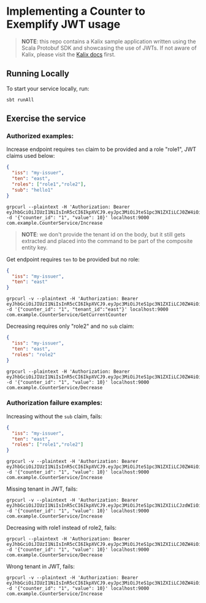 # Implementing a Counter to Exemplify JWT usage

> **NOTE**: this repo contains a Kalix sample application written using the Scala Protobuf SDK and showcasing the use of JWTs. If not aware of Kalix, please visit the [Kalix docs](https://docs.kalix.io) first.

## Running Locally

To start your service locally, run:

```shell
sbt runAll
```

## Exercise the service

### Authorized examples:

Increase endpoint requires `ten` claim to be provided and a role "role1", JWT claims used below: 
```json
{
  "iss": "my-issuer",
  "ten": "east",
  "roles": ["role1","role2"],
  "sub": "hello1"
}
```

```shell
grpcurl --plaintext -H 'Authorization: Bearer eyJhbGciOiJIUzI1NiIsInR5cCI6IkpXVCJ9.eyJpc3MiOiJteS1pc3N1ZXIiLCJ0ZW4iOiJlYXN0Iiwic3ViIjoiaGVsbG8xIiwicm9sZXMiOlsicm9sZTEiLCJyb2xlMiJdfQ' -d '{"counter_id": "1", "value": 10}' localhost:9000 com.example.CounterService/Increase
```

> **NOTE**: we don't provide the tenant id on the body, but it still gets extracted and placed into the command to be part of the composite entity key.

Get endpoint requires `ten` to be provided but no role:
```json
{
  "iss": "my-issuer",
  "ten": "east"
}
```

```shell
grpcurl -v --plaintext -H 'Authorization: Bearer eyJhbGciOiJIUzI1NiIsInR5cCI6IkpXVCJ9.eyJpc3MiOiJteS1pc3N1ZXIiLCJ0ZW4iOiJlYXN0In0' -d '{"counter_id": "1", "tenant_id":"east"}' localhost:9000 com.example.CounterService/GetCurrentCounter
```

Decreasing requires only "role2" and no `sub` claim:
```json
{
  "iss": "my-issuer",
  "ten": "east",
  "roles": "role2"
}
```

```shell
grpcurl --plaintext -H 'Authorization: Bearer eyJhbGciOiJIUzI1NiIsInR5cCI6IkpXVCJ9.eyJpc3MiOiJteS1pc3N1ZXIiLCJ0ZW4iOiJlYXN0Iiwicm9sZXMiOiJyb2xlMiJ9' -d '{"counter_id": "1", "value": 10}' localhost:9000 com.example.CounterService/Decrease
```

### Authorization failure examples:

Increasing without the `sub` claim, fails:
```json
{
  "iss": "my-issuer",
  "ten": "east",
  "roles": ["role1","role2"]
}
```

```shell
grpcurl -v --plaintext -H 'Authorization: Bearer eyJhbGciOiJIUzI1NiIsInR5cCI6IkpXVCJ9.eyJpc3MiOiJteS1pc3N1ZXIiLCJ0ZW4iOiJlYXN0Iiwicm9sZXMiOlsicm9sZTEiLCJyb2xlMiJdfQ' -d '{"counter_id": "1", "value": 10}' localhost:9000 com.example.CounterService/Increase
```

Missing tenant in JWT, fails:
```shell
grpcurl -v --plaintext -H 'Authorization: Bearer eyJhbGciOiJIUzI1NiIsInR5cCI6IkpXVCJ9.eyJpc3MiOiJteS1pc3N1ZXIiLCJzdWIiOiJoZWxsbzEiLCJyb2xlcyI6WyJyb2xlMSIsInJvbGUyIl19' -d '{"counter_id": "1", "value": 10}' localhost:9000 com.example.CounterService/Increase
```

Decreasing with role1 instead of role2, fails:
```shell
grpcurl --plaintext -H 'Authorization: Bearer eyJhbGciOiJIUzI1NiIsInR5cCI6IkpXVCJ9.eyJpc3MiOiJteS1pc3N1ZXIiLCJ0ZW4iOiJlYXN0Iiwic3ViIjoiaGVsbG8xIiwicm9sZXMiOiJyb2xlMSJ9' -d '{"counter_id": "1", "value": 10}' localhost:9000 com.example.CounterService/Decrease
```

Wrong tenant in JWT, fails:
```shell
grpcurl -v --plaintext -H 'Authorization: Bearer eyJhbGciOiJIUzI1NiIsInR5cCI6IkpXVCJ9.eyJpc3MiOiJteS1pc3N1ZXIiLCJ0ZW4iOiJub3JkIiwicm9sZXMiOlsicm9sZTEiLCJyb2xlMiJdLCJzdWIiOiJoZWxsbzEifQ' -d '{"counter_id": "1", "value": 10}' localhost:9000 com.example.CounterService/Increase
```